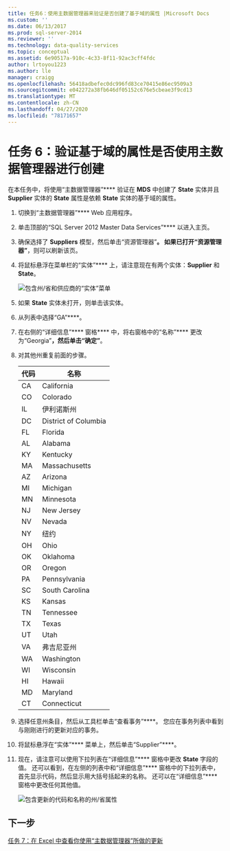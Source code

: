 ```yaml
---
title: 任务6：使用主数据管理器来验证是否创建了基于域的属性 |Microsoft Docs
ms.custom: ''
ms.date: 06/13/2017
ms.prod: sql-server-2014
ms.reviewer: ''
ms.technology: data-quality-services
ms.topic: conceptual
ms.assetid: 6e90517a-910c-4c33-8f11-92ac3cff4fdc
author: lrtoyou1223
ms.author: lle
manager: craigg
ms.openlocfilehash: 56418adbefec0dc996fd83ce70415e86ec9509a3
ms.sourcegitcommit: e042272a38fb646df05152c676e5cbeae3f9cd13
ms.translationtype: MT
ms.contentlocale: zh-CN
ms.lasthandoff: 04/27/2020
ms.locfileid: "78171657"
---
```

# <a name="task-6-verify-that-the-domain-based-attribute-is-created-using-master-data-manager"></a>任务 6：验证基于域的属性是否使用主数据管理器进行创建
  在本任务中，将使用“主数据管理器”**** 验证在 **MDS** 中创建了 **State** 实体并且 **Supplier** 实体的 **State** 属性是依赖 **State** 实体的基于域的属性。

1.  切换到“主数据管理器”**** Web 应用程序。

2.  单击顶部的“SQL Server 2012 Master Data Services”**** 以进入主页。

3.  确保选择了 **Suppliers** 模型，然后单击“资源管理器”****。 如果已打开“资源管理器”****，则可以刷新该页。

4.  将鼠标悬浮在菜单栏的“实体”**** 上，请注意现在有两个实体：**Supplier** 和 **State**。

     ![包含州/省和供应商的“实体”菜单](../../2014/tutorials/media/et-verifythatthedbaiscreatedusingmdm-01.jpg "包含州/省和供应商的“实体”菜单")

5.  如果 **State** 实体未打开，则单击该实体。

6.  从列表中选择“GA”****。

7.  在右侧的“详细信息”**** 窗格**** 中，将右窗格中的“名称”**** 更改为“Georgia”****，然后单击“确定”****。

8.  对其他州重复前面的步骤。

    |代码|名称|
    |----------|----------|
    |CA|California|
    |CO|Colorado|
    |IL|伊利诺斯州|
    |DC|District of Columbia|
    |FL|Florida|
    |AL|Alabama|
    |KY|Kentucky|
    |MA|Massachusetts|
    |AZ|Arizona|
    |MI|Michigan|
    |MN|Minnesota|
    |NJ|New Jersey|
    |NV|Nevada|
    |NY|纽约|
    |OH|Ohio|
    |OK|Oklahoma|
    |OR|Oregon|
    |PA|Pennsylvania|
    |SC|South Carolina|
    |KS|Kansas|
    |TN|Tennessee|
    |TX|Texas|
    |UT|Utah|
    |VA|弗吉尼亚州|
    |WA|Washington|
    |WI|Wisconsin|
    |HI|Hawaii|
    |MD|Maryland|
    |CT|Connecticut|

9. 选择任意州条目，然后从工具栏单击“查看事务”****。 您应在事务列表中看到与刚刚进行的更新对应的事务。

10. 将鼠标悬浮在“实体”**** 菜单上，然后单击“Supplier”****。

11. 现在，请注意可以使用下拉列表在“详细信息”**** 窗格中更改 **State** 字段的值。 还可以看到，在左侧的列表中和“详细信息”**** 窗格中的下拉列表中，首先显示代码，然后显示用大括号括起来的名称。 还可以在“详细信息”**** 窗格中更改任何其他值。

     ![包含更新的代码和名称的州/省属性](../../2014/tutorials/media/et-verifythatthedbaiscreatedusingmdm-02.jpg "包含更新的代码和名称的州/省属性")

## <a name="next-step"></a>下一步
 [任务 7：在 Excel 中查看你使用“主数据管理器”所做的更新](../../2014/tutorials/task-7-viewing-updates-made-using-master-data-manager-in-excel.md)


